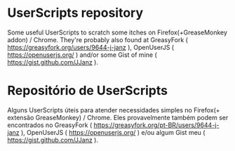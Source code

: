 # UserScripts repository
Some useful UserScripts to scratch some itches on Firefox(+GreaseMonkey addon) / Chrome. They're probably also found at GreasyFork ( https://greasyfork.org/users/9644-j-janz ), OpenUserJS ( https://openuserjs.org/ ) and/or some Gist of mine ( https://gist.github.com/JJanz ).

# Repositório de UserScripts
Alguns UserScripts úteis para atender necessidades simples no Firefox(+ extensão GreaseMonkey) / Chrome. Eles provavelmente também podem ser encontrados no GreasyFork ( https://greasyfork.org/pt-BR/users/9644-j-janz ), OpenUserJS ( https://openuserjs.org/ ) e/ou algum Gist meu ( https://gist.github.com/JJanz ).
